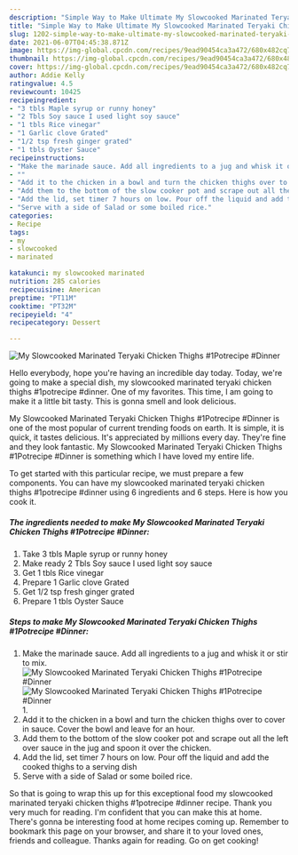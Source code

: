 ```yaml
---
description: "Simple Way to Make Ultimate My Slowcooked Marinated Teryaki Chicken Thighs #1Potrecipe #Dinner"
title: "Simple Way to Make Ultimate My Slowcooked Marinated Teryaki Chicken Thighs #1Potrecipe #Dinner"
slug: 1202-simple-way-to-make-ultimate-my-slowcooked-marinated-teryaki-chicken-thighs-1potrecipe-dinner
date: 2021-06-07T04:45:38.871Z
image: https://img-global.cpcdn.com/recipes/9ead90454ca3a472/680x482cq70/my-slowcooked-marinated-teryaki-chicken-thighs-1potrecipe-dinner-recipe-main-photo.jpg
thumbnail: https://img-global.cpcdn.com/recipes/9ead90454ca3a472/680x482cq70/my-slowcooked-marinated-teryaki-chicken-thighs-1potrecipe-dinner-recipe-main-photo.jpg
cover: https://img-global.cpcdn.com/recipes/9ead90454ca3a472/680x482cq70/my-slowcooked-marinated-teryaki-chicken-thighs-1potrecipe-dinner-recipe-main-photo.jpg
author: Addie Kelly
ratingvalue: 4.5
reviewcount: 10425
recipeingredient:
- "3 tbls Maple syrup or runny honey"
- "2 Tbls Soy sauce I used light soy sauce"
- "1 tbls Rice vinegar"
- "1 Garlic clove Grated"
- "1/2 tsp fresh ginger grated"
- "1 tbls Oyster Sauce"
recipeinstructions:
- "Make the marinade sauce. Add all ingredients to a jug and whisk it or stir to mix."
- ""
- "Add it to the chicken in a bowl and turn the chicken thighs over to cover in sauce. Cover the bowl and leave for an hour."
- "Add them to the bottom of the slow cooker pot and scrape out all the left over sauce in the jug and spoon it over the chicken."
- "Add the lid, set timer 7 hours on low. Pour off the liquid and add the cooked thighs to a serving dish"
- "Serve with a side of Salad or some boiled rice."
categories:
- Recipe
tags:
- my
- slowcooked
- marinated

katakunci: my slowcooked marinated 
nutrition: 285 calories
recipecuisine: American
preptime: "PT11M"
cooktime: "PT32M"
recipeyield: "4"
recipecategory: Dessert

---
```



![My Slowcooked Marinated Teryaki Chicken Thighs #1Potrecipe #Dinner](https://img-global.cpcdn.com/recipes/9ead90454ca3a472/680x482cq70/my-slowcooked-marinated-teryaki-chicken-thighs-1potrecipe-dinner-recipe-main-photo.jpg)

Hello everybody, hope you're having an incredible day today. Today, we're going to make a special dish, my slowcooked marinated teryaki chicken thighs #1potrecipe #dinner. One of my favorites. This time, I am going to make it a little bit tasty. This is gonna smell and look delicious.

My Slowcooked Marinated Teryaki Chicken Thighs #1Potrecipe #Dinner is one of the most popular of current trending foods on earth. It is simple, it is quick, it tastes delicious. It's appreciated by millions every day. They're fine and they look fantastic. My Slowcooked Marinated Teryaki Chicken Thighs #1Potrecipe #Dinner is something which I have loved my entire life.




To get started with this particular recipe, we must prepare a few components. You can have my slowcooked marinated teryaki chicken thighs #1potrecipe #dinner using 6 ingredients and 6 steps. Here is how you cook it.

<!--inarticleads1-->

##### The ingredients needed to make My Slowcooked Marinated Teryaki Chicken Thighs #1Potrecipe #Dinner:

1. Take 3 tbls Maple syrup or runny honey
1. Make ready 2 Tbls Soy sauce I used light soy sauce
1. Get 1 tbls Rice vinegar
1. Prepare 1 Garlic clove Grated
1. Get 1/2 tsp fresh ginger grated
1. Prepare 1 tbls Oyster Sauce




<!--inarticleads2-->

##### Steps to make My Slowcooked Marinated Teryaki Chicken Thighs #1Potrecipe #Dinner:

1. Make the marinade sauce. Add all ingredients to a jug and whisk it or stir to mix.
<img src="https://img-global.cpcdn.com/steps/6bc4d9dad1da6086/160x128cq70/my-slowcooked-marinated-teryaki-chicken-thighs-1potrecipe-dinner-recipe-step-1-photo.jpg" alt="My Slowcooked Marinated Teryaki Chicken Thighs #1Potrecipe #Dinner"><img src="https://img-global.cpcdn.com/steps/8490919dee34e0c5/160x128cq70/my-slowcooked-marinated-teryaki-chicken-thighs-1potrecipe-dinner-recipe-step-1-photo.jpg" alt="My Slowcooked Marinated Teryaki Chicken Thighs #1Potrecipe #Dinner">1. 
1. Add it to the chicken in a bowl and turn the chicken thighs over to cover in sauce. Cover the bowl and leave for an hour.
1. Add them to the bottom of the slow cooker pot and scrape out all the left over sauce in the jug and spoon it over the chicken.
1. Add the lid, set timer 7 hours on low. Pour off the liquid and add the cooked thighs to a serving dish
1. Serve with a side of Salad or some boiled rice.




So that is going to wrap this up for this exceptional food my slowcooked marinated teryaki chicken thighs #1potrecipe #dinner recipe. Thank you very much for reading. I'm confident that you can make this at home. There's gonna be interesting food at home recipes coming up. Remember to bookmark this page on your browser, and share it to your loved ones, friends and colleague. Thanks again for reading. Go on get cooking!
